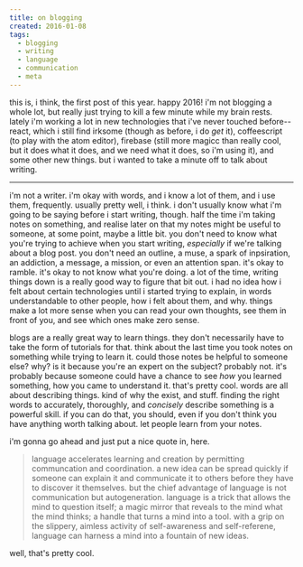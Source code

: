 ```yaml
---
title: on blogging
created: 2016-01-08
tags:
  - blogging
  - writing
  - language
  - communication
  - meta
---
```


this is, i think, the first post of this year. happy 2016! i'm not blogging a whole lot, but really just trying to kill a few minute while my brain rests. lately i'm working a lot in new technologies that i've never touched before--react, which i still find irksome (though as before, i do _get_ it), coffeescript (to play with the atom editor), firebase (still more magicc than really cool, but it does what it does, and we need what it does, so i'm using it), and some other new things.  but i wanted to take a minute off to talk about writing.

--------

i'm not a writer. i'm okay with words, and i know a lot of them, and i use them, frequently. usually pretty well, i think. i don't usually know what i'm going to be saying before i start writing, though. half the time i'm taking notes on something, and realise later on that my notes might be useful to someone, at some point, maybe a little bit. you don't need to know what you're trying to achieve when you start writing, _especially_ if we're talking about a blog post. you don't need an outline, a muse, a spark of inpsiration, an addiction, a message, a mission, or even an attention span. it's okay to ramble. it's okay to not know what you're doing. a lot of the time, writing things down is a really good way to figure that bit out. i had no idea how i felt about certain technologies until i started trying to explain, in words understandable to other people, how i felt about them, and why. things make a lot more sense when you can read your own thoughts, see them in front of you, and see which ones make zero sense.

blogs are a really great way to learn things. they don't necessarily have to take the form of tutorials for that. think about the last time you took notes on something while trying to learn it. could those notes be helpful to someone else? why? is it because you're an expert on the subject? probably not. it's probably because someone could have a chance to see _how_ you learned something, how you came to understand it. that's pretty cool. words are all about describing things. kind of why the exist, and stuff. finding the right words to accurately, thoroughly, and _concisely_ describe something is a powerful skill. if you can do that, you should, even if you don't think you have anything worth talking about. let people learn from your notes.

i'm gonna go ahead and just put a nice quote in, here.

> language accelerates learning and creation by permitting communcation and coordination. a new idea can be spread quickly if someone can explain it and communicate it to others before they have to discover it themselves. but the chief advantage of language is not communication but autogeneration. language is a trick that allows the mind to question itself; a magic mirror that reveals to the mind what the mind thinks; a handle that turns a mind into a tool. with a grip on the slippery, aimless activity of self-awareness and self-referene, language can harness a mind into a fountain of new ideas.

well, that's pretty cool.

